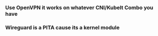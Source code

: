 ### Use OpenVPN it works on whatever CNI/Kubelt Combo you have
### Wireguard is a PITA cause its a kernel module

